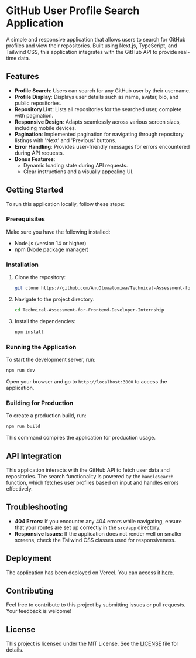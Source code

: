 # GitHub User Profile Search Application

A simple and responsive application that allows users to search for GitHub profiles and view their repositories. Built using Next.js, TypeScript, and Tailwind CSS, this application integrates with the GitHub API to provide real-time data.

## Features

- **Profile Search**: Users can search for any GitHub user by their username.
- **Profile Display**: Displays user details such as name, avatar, bio, and public repositories.
- **Repository List**: Lists all repositories for the searched user, complete with pagination.
- **Responsive Design**: Adapts seamlessly across various screen sizes, including mobile devices.
- **Pagination**: Implemented pagination for navigating through repository listings with 'Next' and 'Previous' buttons.
- **Error Handling**: Provides user-friendly messages for errors encountered during API requests.
- **Bonus Features**:
  - Dynamic loading state during API requests.
  - Clear instructions and a visually appealing UI.

## Getting Started

To run this application locally, follow these steps:

### Prerequisites

Make sure you have the following installed:

- Node.js (version 14 or higher)
- npm (Node package manager)

### Installation

1. Clone the repository:

   ```bash
   git clone https://github.com/AnuOluwatomiwa/Technical-Assessment-for-Frontend-Developer-Internship.git
   ```

2. Navigate to the project directory:

   ```bash
   cd Technical-Assessment-for-Frontend-Developer-Internship
   ```

3. Install the dependencies:

   ```bash
   npm install
   ```

### Running the Application

To start the development server, run:

```bash
npm run dev
```

Open your browser and go to `http://localhost:3000` to access the application.

### Building for Production

To create a production build, run:

```bash
npm run build
```

This command compiles the application for production usage.

## API Integration

This application interacts with the GitHub API to fetch user data and repositories. The search functionality is powered by the `handleSearch` function, which fetches user profiles based on input and handles errors effectively.

## Troubleshooting

- **404 Errors**: If you encounter any 404 errors while navigating, ensure that your routes are set up correctly in the `src/app` directory.
- **Responsive Issues**: If the application does not render well on smaller screens, check the Tailwind CSS classes used for responsiveness.

## Deployment

The application has been deployed on Vercel. You can access it [here](https://technical-assessment-for-frontend-developer-internship.vercel.app/).

## Contributing

Feel free to contribute to this project by submitting issues or pull requests. Your feedback is welcome!

## License

This project is licensed under the MIT License. See the [LICENSE](LICENSE) file for details.
